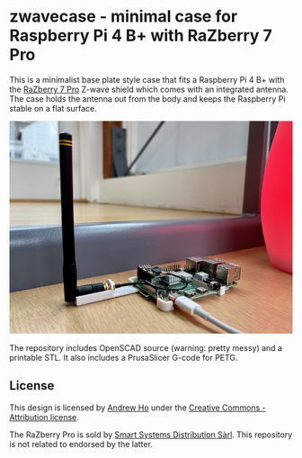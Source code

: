 zwavecase - minimal case for Raspberry Pi 4 B+ with RaZberry 7 Pro
==================================================================

This is a minimalist base plate style case that fits a Raspberry Pi 4 B+ with
the [RaZberry 7 Pro](https://z-wave.me/products/razberry/) Z-wave shield which
comes with an integrated antenna. The case holds the antenna out from the body
and keeps the Raspberry Pi stable on a flat surface.

![Image of Raspberry Pi 4 B+ with Razpberry 7 Pro mounted](case.jpg)

The repository includes OpenSCAD source (warning: pretty messy) and a printable
STL. It also includes a PrusaSlicer G-code for PETG.

License
-------

This design is licensed by
[Andrew Ho](https://zeuscat.com/andrew/) under the
[Creative Commons - Attribution license](https://creativecommons.org/licenses/by/4.0/).

The RaZberry Pro is sold by
[Smart Systems Distribution Sàrl](https://smartsd.ch/). This repository is not
related to endorsed by the latter.
